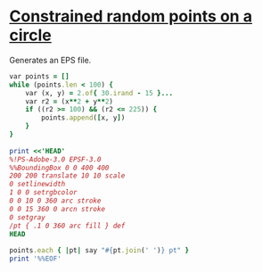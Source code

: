 [1]: http://rosettacode.org/wiki/Constrained_random_points_on_a_circle

# [Constrained random points on a circle][1]

Generates an EPS file.

```ruby
var points = []
while (points.len < 100) {
    var (x, y) = 2.of{ 30.irand - 15 }...
    var r2 = (x**2 + y**2)
    if ((r2 >= 100) && (r2 <= 225)) {
        points.append([x, y])
    }
}
 
print <<'HEAD'
%!PS-Adobe-3.0 EPSF-3.0
%%BoundingBox 0 0 400 400
200 200 translate 10 10 scale
0 setlinewidth
1 0 0 setrgbcolor
0 0 10 0 360 arc stroke
0 0 15 360 0 arcn stroke
0 setgray
/pt { .1 0 360 arc fill } def
HEAD
 
points.each { |pt| say "#{pt.join(' ')} pt" }
print '%%EOF'
```
